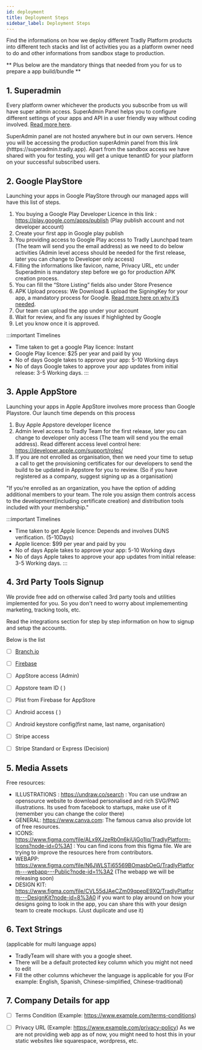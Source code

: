 ```yaml
---
id: deployment
title: Deployment Steps
sidebar_label: Deployment Steps
---
```

Find the informations on how we deploy different Tradly Platform products into different tech stacks and list of activities you as a platform owner need to do and other informations from sandbox stage to production. 

** Plus below are the mandatory things that needed from you for us to prepare a app build/bundle **

## 1. Superadmin
Every platform owner whichever the products you subscribe from us will have super admin access. SuperAdmin Panel helps you to configure different settings of your apps and API in a user friendly way without coding involved. [Read more here](superadmin.md). 

SuperAdmin panel are not hosted anywhere but in our own servers. Hence you will be accessing the production superAdmin panel from this link (htttps://superadmin.tradly.app). Apart from the sandbox access we have shared with you for testing, you will get a unique tenantID for your platform on your successful subscribed users. 

 

## 2. Google PlayStore
Launching your apps in Google PlayStore through our managed apps will have this list of steps. 

1. You buying a Google Play Developer Licence in this link : https://play.google.com/apps/publish (Play publish account and not developer account)
2. Create your first app in Google play publish
3. You providing access to Google Play access to Tradly Launchpad team (The team will send you the email address) as we need to do below activities (Admin level access should be needed for the first release, later you can change to Developer only access) 
4. Filling the informations like favicon, name, Privacy URL, etc under Superadmin is mandatory step before we go for production APK creation process. 
5. You can fill the “Store Listing” fields also under Store Presence
6. APK Upload process: We Download & upload the SigningKey for your app, a mandatory process for Google. [Read more here on why it’s needed](https://support.google.com/googleplay/android-developer/answer/7384423).  
7. Our team can upload the app under your account 
8. Wait for review, and fix any issues if highlighted by Google
9. Let you know once it is approved. 


:::important Timelines
- Time taken to get a google Play licence: Instant
- Google Play licence: $25 per year and paid by you
- No of days Google takes to approve your app: 5-10 Working days
- No of days Google takes to approve your app updates from initial release: 3-5 Working days. 
:::

## 3. Apple AppStore
Launching your apps in Apple AppStore involves more process than Google Playstore. Our launch time depends on this process

1. Buy Apple Appstore developer licence 
2. Admin level access to Tradly Team for the first release, later you can change to developer only access (The team will send you the email address). Read different access level control here: https://developer.apple.com/support/roles/ 
3. If you are not enrolled as organisation, then we need your time to setup a call to get the provisioning certificates for our developers to send the build to be updated in Appstore for you to review. (So if you have registered as a company, suggest signing up as a organisation)

"If you’re enrolled as an organization, you have the option of adding additional members to your team. The role you assign them controls access to the development(including certificate creation) and distribution tools included with your membership."

:::important Timelines
- Time taken to get  Apple licence: Depends and involves DUNS verification. (5-10Days)
- Apple licence: $99 per year and paid by you 
- No of days Apple takes to approve your app: 5-10 Working days
- No of days Apple takes to approve your app updates from initial release: 3-5 Working days. 
:::




## 4. 3rd Party Tools Signup
We provide free add on otherwise called 3rd party tools and utilities implemented for you. So you don't need to worry about implemementing marketing, tracking tools, etc. 

Read the integrations section for step by step information on how to signup and setup the accounts. 

Below is the list 
- [ ] [Branch.io](branch.md)
- [ ] [Firebase](firebase.md)
- [ ] AppStore access (Admin) 
- [ ] Appstore team ID ( )
- [ ] Plist from Firebase for AppStore 
- [ ] Android  access ( ) 
- [ ] Android keystore config(first name, last name, organisation)
- [ ] Stripe access 
- [ ] Stripe Standard or Express (Decision)


## 5. Media Assets

Free resources: 
-  ILLUSTRATIONS : https://undraw.co/search : You can use undraw an opensource website to download personalised and rich SVG/PNG illustrations. Its used from facebook to startups, make use of it (remember you can change the color there)
- GENERAL: https://www.canva.com: The famous canva also provide lot of free resources. 
- ICONS: https://www.figma.com/file/ALx9XJzeRb0n6kjUjGo1Iq/TradlyPlatform-Icons?node-id=0%3A1 : You can find icons from this figma file. We are trying to improve the resources here from contributors. 
- WEBAPP: https://www.figma.com/file/N6JWLSTi65569BOmasbOeG/TradlyPlatform---webapp---Public?node-id=1%3A2 (The webapp we will be releasing soon)
- DESIGN KIT: https://www.figma.com/file/CVL55dJAeCZm09qpepE9XQ/TradlyPlatform---DesignKit?node-id=8%3A0 if you want to play around on how your designs going to look in the app, you can share this with your design team to create mockups. (Just duplicate and use it)

## 6. Text Strings 
(applicable for multi language apps)

- TradlyTeam will share with you a google sheet. 
- There will be a default protected key column which you might not need to edit
- Fill the other columns whichever the language is applicable for you (For example: English, Spanish, Chinese-simplified, Chinese-traditional)



## 7. Company Details for app 
- [ ] Terms Condition  (Example: https://www.example.com/terms-conditions)
- [ ] Privacy URL (Example: https://www.example.com/privacy-policy)
 As we are not providing web app as of now, you might need to host this in your static websites like squarespace, wordpress, etc. 


